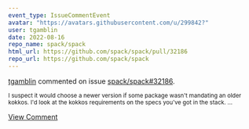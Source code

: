 ```yaml
---
event_type: IssueCommentEvent
avatar: "https://avatars.githubusercontent.com/u/299842?"
user: tgamblin
date: 2022-08-16
repo_name: spack/spack
html_url: https://github.com/spack/spack/pull/32186
repo_url: https://github.com/spack/spack
---
```


<a href='https://github.com/tgamblin' target='_blank'>tgamblin</a> commented on issue <a href='https://github.com/spack/spack/pull/32186' target='_blank'>spack/spack#32186</a>.

<small>I suspect it would choose a newer version if some package wasn't mandating an older kokkos.  I'd look at the kokkos requirements on the specs you've got in the stack....</small>

<a href='https://github.com/spack/spack/pull/32186' target='_blank'>View Comment</a>